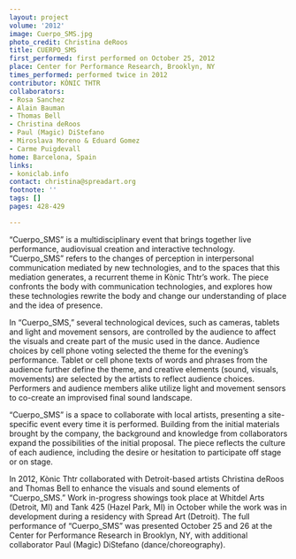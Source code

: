 ```yaml
---
layout: project
volume: '2012'
image: Cuerpo_SMS.jpg
photo_credit: Christina deRoos
title: CUERPO_SMS
first_performed: first performed on October 25, 2012
place: Center for Performance Research, Brooklyn, NY
times_performed: performed twice in 2012
contributor: KÒNIC THTR
collaborators:
- Rosa Sanchez
- Alain Bauman
- Thomas Bell
- Christina deRoos
- Paul (Magic) DiStefano
- Miroslava Moreno & Eduard Gomez
- Carme Puigdevall
home: Barcelona, Spain
links:
- koniclab.info
contact: christina@spreadart.org
footnote: ''
tags: []
pages: 428-429

---
```


“Cuerpo_SMS” is a multidisciplinary event that brings together live performance, audiovisual creation and interactive technology. “Cuerpo_SMS” refers to the changes of perception in interpersonal communication mediated by new technologies, and to the spaces that this mediation generates, a recurrent theme in Kònic Thtr’s work. The piece confronts the body with communication technologies, and explores how these technologies rewrite the body and change our understanding of place and the idea of presence.

In “Cuerpo_SMS,” several technological devices, such as cameras, tablets and  light and movement sensors, are controlled by the audience to affect the visuals and create part of the music used in the dance. Audience choices by cell phone voting selected the theme for the evening’s performance. Tablet or cell phone texts of words and phrases from the audience further define the theme, and creative elements (sound, visuals, movements) are selected by the artists to reflect audience choices. Performers and audience members alike utilize light and movement sensors to co-create an improvised final sound landscape.

“Cuerpo_SMS” is a space to collaborate with local artists, presenting a site-specific event every time it is performed. Building from the initial materials brought by the company, the background and knowledge from collaborators expand the possibilities of the initial proposal. The piece reflects the culture of each audience, including the desire or hesitation to participate off stage or on stage.

In 2012, Kònic Thtr collaborated with Detroit-based artists Christina deRoos and Thomas Bell to enhance the visuals and sound elements of “Cuerpo_SMS.” Work in-progress showings took place at Whitdel Arts (Detroit, MI) and Tank 425 (Hazel Park, MI) in October while the work was in development during a residency with Spread Art (Detroit). The full performance of “Cuerpo_SMS” was presented October 25 and 26 at the Center for Performance Research in Brooklyn, NY, with additional collaborator Paul (Magic) DiStefano (dance/choreography).
